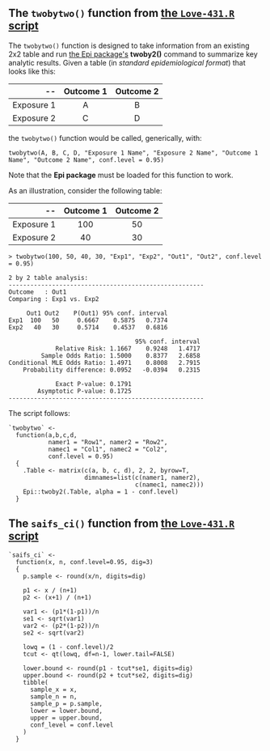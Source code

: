 ## The `twobytwo()` function from [the `Love-431.R` script](https://github.com/THOMASELOVE/431-data/blob/main/data/Love-431.R)

The `twobytwo()` function is designed to take information from an existing 2x2 table and run [the Epi package's](https://bendixcarstensen.com/Epi/) **twoby2()** command to summarize key analytic results. Given a table (in *standard epidemiological format*) that looks like this:

-- | Outcome 1 | Outcome 2
-----: | :----:  | :----:
Exposure 1 | A | B
Exposure 2 | C | D

the `twobytwo()` function would be called, generically, with: 

```
twobytwo(A, B, C, D, "Exposure 1 Name", "Exposure 2 Name", "Outcome 1 Name", "Outcome 2 Name", conf.level = 0.95)
```

Note that the **Epi package** must be loaded for this function to work.

As an illustration, consider the following table:

-- | Outcome 1 | Outcome 2
-----: | :----:  | :----:
Exposure 1 | 100 | 50
Exposure 2 | 40 | 30

```
> twobytwo(100, 50, 40, 30, "Exp1", "Exp2", "Out1", "Out2", conf.level = 0.95)

2 by 2 table analysis: 
------------------------------------------------------ 
Outcome   : Out1 
Comparing : Exp1 vs. Exp2 

     Out1 Out2    P(Out1) 95% conf. interval
Exp1  100   50     0.6667    0.5875   0.7374
Exp2   40   30     0.5714    0.4537   0.6816

                                   95% conf. interval
             Relative Risk: 1.1667    0.9248   1.4717
         Sample Odds Ratio: 1.5000    0.8377   2.6858
Conditional MLE Odds Ratio: 1.4971    0.8008   2.7915
    Probability difference: 0.0952   -0.0394   0.2315

             Exact P-value: 0.1791 
        Asymptotic P-value: 0.1725 
------------------------------------------------------
```

The script follows:

```
`twobytwo` <-
  function(a,b,c,d, 
           namer1 = "Row1", namer2 = "Row2", 
           namec1 = "Col1", namec2 = "Col2", 
           conf.level = 0.95)
  {
    .Table <- matrix(c(a, b, c, d), 2, 2, byrow=T, 
                     dimnames=list(c(namer1, namer2), 
                                   c(namec1, namec2)))
    Epi::twoby2(.Table, alpha = 1 - conf.level)
  }
```

## The `saifs_ci()` function from [the `Love-431.R` script](https://github.com/THOMASELOVE/431-data/blob/main/data/Love-431.R)

```
`saifs_ci` <- 
  function(x, n, conf.level=0.95, dig=3)
  {
    p.sample <- round(x/n, digits=dig)
    
    p1 <- x / (n+1)
    p2 <- (x+1) / (n+1)
    
    var1 <- (p1*(1-p1))/n
    se1 <- sqrt(var1)
    var2 <- (p2*(1-p2))/n
    se2 <- sqrt(var2)
    
    lowq = (1 - conf.level)/2
    tcut <- qt(lowq, df=n-1, lower.tail=FALSE)
    
    lower.bound <- round(p1 - tcut*se1, digits=dig)
    upper.bound <- round(p2 + tcut*se2, digits=dig)
    tibble(
      sample_x = x,
      sample_n = n,
      sample_p = p.sample,
      lower = lower.bound,
      upper = upper.bound,
      conf_level = conf.level
    )
  }
```

